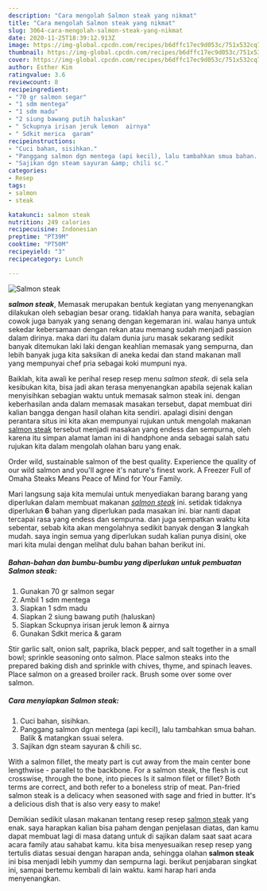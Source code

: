 ```yaml
---
description: "Cara mengolah Salmon steak yang nikmat"
title: "Cara mengolah Salmon steak yang nikmat"
slug: 3064-cara-mengolah-salmon-steak-yang-nikmat
date: 2020-11-25T18:39:12.913Z
image: https://img-global.cpcdn.com/recipes/b6dffc17ec9d053c/751x532cq70/salmon-steak-foto-resep-utama.jpg
thumbnail: https://img-global.cpcdn.com/recipes/b6dffc17ec9d053c/751x532cq70/salmon-steak-foto-resep-utama.jpg
cover: https://img-global.cpcdn.com/recipes/b6dffc17ec9d053c/751x532cq70/salmon-steak-foto-resep-utama.jpg
author: Esther Kim
ratingvalue: 3.6
reviewcount: 8
recipeingredient:
- "70 gr salmon segar"
- "1 sdm mentega"
- "1 sdm madu"
- "2 siung bawang putih haluskan"
- " Sckupnya irisan jeruk lemon  airnya"
- " Sdkit merica  garam"
recipeinstructions:
- "Cuci bahan, sisihkan."
- "Panggang salmon dgn mentega (api kecil), lalu tambahkan smua bahan. Balik &amp; matangkan ssuai selera."
- "Sajikan dgn steam sayuran &amp; chili sc."
categories:
- Resep
tags:
- salmon
- steak

katakunci: salmon steak 
nutrition: 249 calories
recipecuisine: Indonesian
preptime: "PT39M"
cooktime: "PT50M"
recipeyield: "3"
recipecategory: Lunch

---
```



![Salmon steak](https://img-global.cpcdn.com/recipes/b6dffc17ec9d053c/751x532cq70/salmon-steak-foto-resep-utama.jpg)

<b><i>salmon steak</i></b>, Memasak merupakan bentuk kegiatan yang menyenangkan dilakukan oleh sebagian besar orang. tidaklah hanya para wanita, sebagian cowok juga banyak yang senang dengan kegemaran ini. walau hanya untuk sekedar kebersamaan dengan rekan atau memang sudah menjadi passion dalam dirinya. maka dari itu dalam dunia juru masak sekarang sedikit banyak ditemukan laki laki dengan keahlian memasak yang sempurna, dan lebih banyak juga kita saksikan di aneka kedai dan stand makanan mall yang mempunyai chef pria sebagai koki mumpuni nya.

Baiklah, kita awali ke perihal resep resep menu <i>salmon steak</i>. di sela sela kesibukan kita, bisa jadi akan terasa menyenangkan apabila sejenak kalian menyisihkan sebagian waktu untuk memasak salmon steak ini. dengan keberhasilan anda dalam memasak masakan tersebut, dapat membuat diri kalian bangga dengan hasil olahan kita sendiri. apalagi disini dengan perantara situs ini kita akan mempunyai rujukan untuk mengolah makanan <u>salmon steak</u> tersebut menjadi masakan yang endess dan sempurna, oleh karena itu simpan alamat laman ini di handphone anda sebagai salah satu rujukan kita dalam mengolah olahan baru yang enak.

Order wild, sustainable salmon of the best quality. Experience the quality of our wild salmon and you&#39;ll agree it&#39;s nature&#39;s finest work. A Freezer Full of Omaha Steaks Means Peace of Mind for Your Family.


Mari langsung saja kita memulai untuk menyediakan barang barang yang diperlukan dalam membuat makanan <u><i>salmon steak</i></u> ini. setidak tidaknya diperlukan <b>6</b> bahan yang diperlukan pada masakan ini. biar nanti dapat tercapai rasa yang endess dan sempurna. dan juga sempatkan waktu kita sebentar, sebab kita akan mengolahnya sedikit banyak dengan <b>3</b> langkah mudah. saya ingin semua yang diperlukan sudah kalian punya disini, oke mari kita mulai dengan melihat dulu bahan bahan berikut ini.

<!--inarticleads1-->

##### Bahan-bahan dan bumbu-bumbu yang diperlukan untuk pembuatan Salmon steak:

1. Gunakan 70 gr salmon segar
1. Ambil 1 sdm mentega
1. Siapkan 1 sdm madu
1. Siapkan 2 siung bawang putih (haluskan)
1. Siapkan  Sckupnya irisan jeruk lemon &amp; airnya
1. Gunakan  Sdkit merica &amp; garam


Stir garlic salt, onion salt, paprika, black pepper, and salt together in a small bowl; sprinkle seasoning onto salmon. Place salmon steaks into the prepared baking dish and sprinkle with chives, thyme, and spinach leaves. Place salmon on a greased broiler rack. Brush some over some over salmon. 

<!--inarticleads2-->

##### Cara menyiapkan Salmon steak:

1. Cuci bahan, sisihkan.
1. Panggang salmon dgn mentega (api kecil), lalu tambahkan smua bahan. Balik &amp; matangkan ssuai selera.
1. Sajikan dgn steam sayuran &amp; chili sc.


With a salmon fillet, the meaty part is cut away from the main center bone lengthwise - parallel to the backbone. For a salmon steak, the flesh is cut crosswise, through the bone, into pieces Is it salmon filet or fillet? Both terms are correct, and both refer to a boneless strip of meat. Pan-fried salmon steak is a delicacy when seasoned with sage and fried in butter. It&#39;s a delicious dish that is also very easy to make! 

Demikian sedikit ulasan makanan tentang resep resep <u>salmon steak</u> yang enak. saya harapkan kalian bisa paham dengan penjelasan diatas, dan kamu dapat membuat lagi di masa datang untuk di sajikan dalam saat saat acara acara family atau sahabat kamu. kita bisa menyesuaikan resep resep yang tertulis diatas sesuai dengan harapan anda, sehingga olahan <b>salmon steak</b> ini bisa menjadi lebih yummy dan sempurna lagi. berikut penjabaran singkat ini, sampai bertemu kembali di lain waktu. kami harap hari anda menyenangkan.
